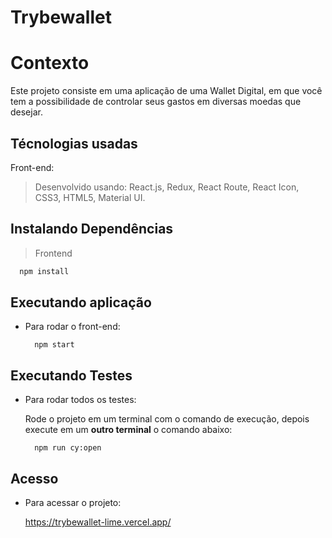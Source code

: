 # Trybewallet

# Contexto
Este projeto consiste em uma aplicação de uma Wallet Digital, em que você tem a possibilidade de controlar seus gastos em diversas moedas que desejar.

## Técnologias usadas

Front-end:
> Desenvolvido usando: React.js, Redux, React Route, React Icon, CSS3, HTML5, Material UI.

## Instalando Dependências

> Frontend
```bash
  npm install
```

## Executando aplicação

* Para rodar o front-end:

  ```
    npm start
  ```

## Executando Testes

* Para rodar todos os testes:
  
  Rode o projeto em um terminal com o comando de execução, depois execute em um __outro terminal__ o comando abaixo:
  ```
    npm run cy:open
  ```

## Acesso

* Para acessar o projeto:

  https://trybewallet-lime.vercel.app/
